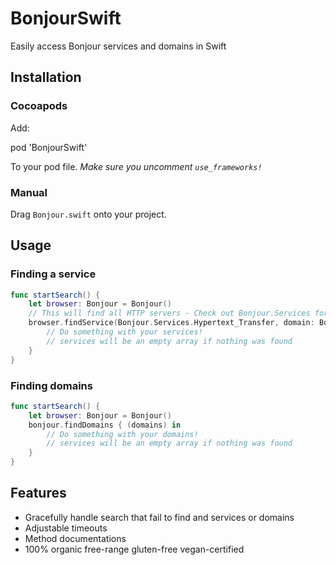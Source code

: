 # BonjourSwift

Easily access Bonjour services and domains in Swift

## Installation

### Cocoapods

Add:

pod 'BonjourSwift'

To your pod file. *Make sure you uncomment `use_frameworks!`*

### Manual

Drag `Bonjour.swift` onto your project.

## Usage

### Finding a service

```swift
func startSearch() {
    let browser: Bonjour = Bonjour()
    // This will find all HTTP servers - Check out Bonjour.Services for common services
    browser.findService(Bonjour.Services.Hypertext_Transfer, domain: Bonjour.LocalDomain) { (services) in
        // Do something with your services!
        // services will be an empty array if nothing was found
    }
}
```

### Finding domains

```swift
func startSearch() {
    let browser: Bonjour = Bonjour()
    bonjour.findDomains { (domains) in
        // Do something with your domains!
        // services will be an empty array if nothing was found
    }
}
```

## Features

- Gracefully handle search that fail to find and services or domains
- Adjustable timeouts
- Method documentations
- 100% organic free-range gluten-free vegan-certified